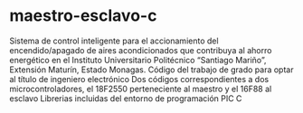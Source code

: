 # maestro-esclavo-c
Sistema de control inteligente para el accionamiento del encendido/apagado de aires acondicionados que contribuya al ahorro energético 
en el Instituto Universitario Politécnico “Santiago Mariño”, Extensión Maturín, Estado Monagas.
Código del trabajo de grado para optar al título de ingeniero electrónico
Dos códigos correspondientes a dos microcontroladores, el 18F2550 perteneciente al maestro y el 16F88 al esclavo
Librerias incluidas del entorno de programación PIC C
